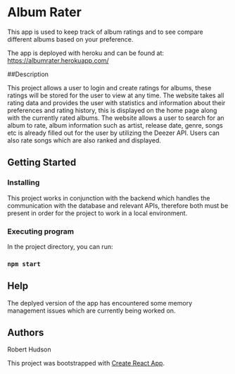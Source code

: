 # Album Rater

This app is used to keep track of album ratings and to see compare different albums based on your preference.

The app is deployed with heroku and can be found at:
https://albumrater.herokuapp.com/

##Description

This project allows a user to login and create ratings for albums, these ratings will be stored for the user to view at any time. The website takes all rating data and provides the user with statistics and information about their preferences and rating history, this is displayed on the home page along with the currently rated albums. The website allows a user to search for an album to rate, album information such as artist, release date, genre, songs etc is already filled out for the user by utilizing the Deezer API. Users can also rate songs which are also ranked and displayed.

## Getting Started

### Installing

This project works in conjunction with the backend which handles the communication with the database and relevant APIs, therefore both must be present in order for the project to work in a local environment.

### Executing program

In the project directory, you can run:

### `npm start`

## Help

The deplyed version of the app has encountered some memory management issues which are currently being worked on.

## Authors

Robert Hudson


This project was bootstrapped with [Create React App](https://github.com/facebook/create-react-app).

